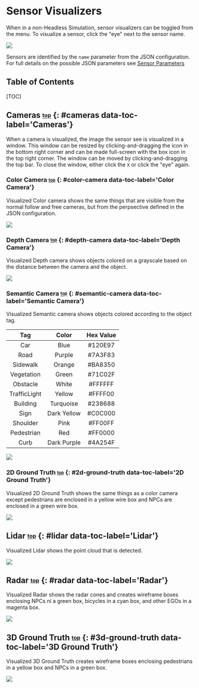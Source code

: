 # <a name="top"></a>Sensor Visualizers
When in a non-Headless Simulation, sensor visualizers can be toggled from the menu. To visualize a sensor, click the "eye" next to the sensor name.

[![](images/visualizer-menu.png)](images/full_size_images/visualizer-menu.png)

Sensors are identified by the `name` parameter from the JSON configuration. 
For full details on the possible JSON parameters see [Sensor Parameters](sensor-json-options.md)

<h2>Table of Contents</h2>
[TOC]


## Cameras <sub><sup>[top](#top)</sup></sub> {: #cameras data-toc-label='Cameras'}
When a camera is visualized, the image the sensor see is visualized in a window. 
This window can be resized by clicking-and-dragging the icon in the bottom right corner and can be made full-screen with the box icon in the top right corner. 
The window can be moved by clicking-and-dragging the top bar. To close the window, either click the `X` or click the "eye" again.

### Color Camera <sub><sup>[top](#top)</sup></sub> {: #color-camera data-toc-label='Color Camera'}
Visualized Color camera shows the same things that are visible from the normal follow and free cameras, but from the perpsective defined in the JSON configuration.

[![](images/color-camera-visualized.png)](images/full_size_images/color-camera-visualized.png)

### Depth Camera <sub><sup>[top](#top)</sup></sub> {: #depth-camera data-toc-label='Depth Camera'}
Visualized Depth camera shows objects colored on a grayscale based on the distance between the camera and the object.

[![](images/depth-camera-visualized.png)](images/full_size_images/depth-camera-visualized.png)

### Semantic Camera <sub><sup>[top](#top)</sup></sub> {: #semantic-camera data-toc-label='Semantic Camera'}
Visualized Semantic camera shows objects colored according to the object tag.

|Tag|Color|Hex Value|
|:-:|:-:|:-:|
|Car|Blue|#120E97|
|Road|Purple|#7A3F83|
|Sidewalk|Orange|#BA8350|
|Vegetation|Green|#71C02F|
|Obstacle|White|#FFFFFF|
|TrafficLight|Yellow|#FFFF00|
|Building|Turquoise|#238688|
|Sign|Dark Yellow|#C0C000|
|Shoulder|Pink|#FF00FF|
|Pedestrian|Red|#FF0000|
|Curb|Dark Purple|#4A254F|

[![](images/semantic-visualized.png)](images/full_size_images/semantic-visualized.png)

### 2D Ground Truth <sub><sup>[top](#top)</sup></sub> {: #2d-ground-truth data-toc-label='2D Ground Truth'}
Visualized 2D Ground Truth shows the same things as a color camera except pedestrians are enclosed in a yellow wire box and NPCs are enclosed in a green wire box.

[![](images/2d-ground-truth-visualized.png)](images/full_size_images/2d-ground-truth-visualized.png)

## Lidar <sub><sup>[top](#top)</sup></sub> {: #lidar data-toc-label='Lidar'}
Visualized Lidar shows the point cloud that is detected.

[![](images/lidar-visualized.png)](images/full_size_images/lidar-visualized.png)

## Radar <sub><sup>[top](#top)</sup></sub> {: #radar data-toc-label='Radar'}
Visualized Radar shows the radar cones and creates wireframe boxes enclosing NPCs ni a green box, bicycles in a cyan box, and other EGOs in a magenta box.

[![](images/radar-visualized.png)](images/full_size_images/radar-visualized.png)

## 3D Ground Truth <sub><sup>[top](#top)</sup></sub> {: #3d-ground-truth data-toc-label='3D Ground Truth'}
Visualized 3D Ground Truth creates wireframe boxes enclosing pedestrians in a yellow box and NPCs in a green box.

[![](images/visualizer-menu.png)](images/full_size_images/visualizer-menu.png)
